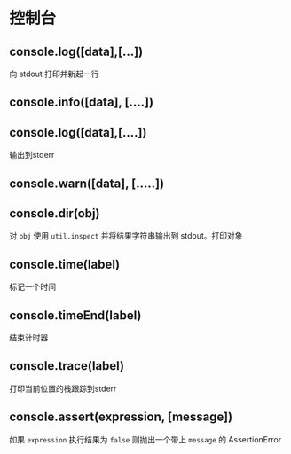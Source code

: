 # 控制台

## console.log([data],[...])

向 stdout 打印并新起一行

## console.info([data], [....])

## console.log([data],[....])

输出到stderr

## console.warn([data], [.....])

## console.dir(obj)

对 `obj` 使用 `util.inspect` 并将结果字符串输出到 stdout。打印对象

## console.time(label)

标记一个时间

## console.timeEnd(label)

结束计时器

## console.trace(label)

打印当前位置的栈跟踪到stderr

## console.assert(expression, [message])

如果 `expression` 执行结果为 `false` 则抛出一个带上 `message` 的 AssertionError